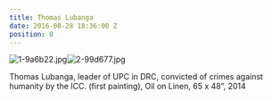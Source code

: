 ```yaml
---
title: Thomas Lubanga
date: 2016-08-28 18:36:00 Z
position: 0
---
```


![1-9a6b22.jpg](/uploads/1-9a6b22.jpg)![2-99d677.jpg](/uploads/2-99d677.jpg)

Thomas Lubanga, leader of UPC in DRC, convicted of crimes against humanity by the ICC. (first painting),
Oil on Linen,
65 x 48”,
2014
